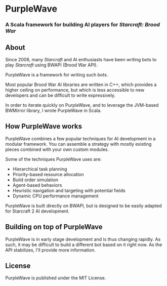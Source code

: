 # PurpleWave
### A Scala framework for building AI players for *Starcraft: Brood War*

## About
Since 2008, many *Starcraft* and AI enthusiasts have been writing bots to play *Starcraft* using BWAPI (Brood War API).

PurpleWave is a framework for writing such bots.

Most popular Brood War AI libraries are written in C++, which provides a higher ceiling on performance, but which is less accessible to new developers and can be difficult to write expressively.

In order to iterate quickly on PurpleWave, and to leverage the JVM-based BWMirror library, I wrote PurpleWave in Scala.

## How PurpleWave works

PurpleWave combines a few popular techniques for AI development in a modular framework. You can assemble a strategy with mostly existing pieces combined with your own custom modules.

Some of the techniques PurpleWave uses are:
* Hierarchical task planning
* Priority-based resource allocation
* Build order simulation
* Agent-based behaviors
* Heuristic navigation and targeting with potential fields
* Dynamic CPU performance management

PurpleWave is built directly on BWAPI, but is designed to be easily adapted for Starcraft 2 AI development.

## Building on top of PurpleWave

PurpleWave is in early stage development and is thus changing rapidly. As such, it may be difficult to build a different bot based on it right now. As the API stabilizes, I'll provide more information.

## License

PurpleWave is published under the MIT License.